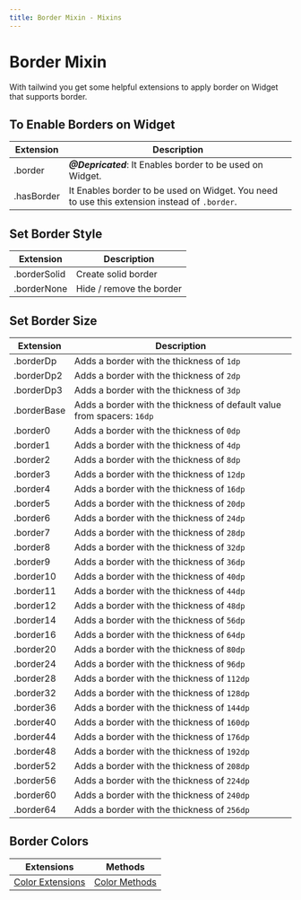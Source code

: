 ```yaml
---
title: Border Mixin - Mixins
---
```


# Border Mixin

With tailwind you get some helpful extensions to apply border on Widget that supports border.

## To Enable Borders on Widget

| Extension  | Description                                                                                  |
| ---------- | -------------------------------------------------------------------------------------------- |
| .border    | **_@Depricated_**: It Enables border to be used on Widget.                                   |
| .hasBorder | It Enables border to be used on Widget. You need to use this extension instead of `.border`. |

## Set Border Style

| Extension    | Description              |
| ------------ | ------------------------ |
| .borderSolid | Create solid border      |
| .borderNone  | Hide / remove the border |

## Set Border Size

| Extension   | Description                                                            |
| ----------- | ---------------------------------------------------------------------- |
| .borderDp   | Adds a border with the thickness of `1dp`                              |
| .borderDp2  | Adds a border with the thickness of `2dp`                              |
| .borderDp3  | Adds a border with the thickness of `3dp`                              |
| .borderBase | Adds a border with the thickness of default value from spacers: `16dp` |
| .border0    | Adds a border with the thickness of `0dp`                              |
| .border1    | Adds a border with the thickness of `4dp`                              |
| .border2    | Adds a border with the thickness of `8dp`                              |
| .border3    | Adds a border with the thickness of `12dp`                             |
| .border4    | Adds a border with the thickness of `16dp`                             |
| .border5    | Adds a border with the thickness of `20dp`                             |
| .border6    | Adds a border with the thickness of `24dp`                             |
| .border7    | Adds a border with the thickness of `28dp`                             |
| .border8    | Adds a border with the thickness of `32dp`                             |
| .border9    | Adds a border with the thickness of `36dp`                             |
| .border10   | Adds a border with the thickness of `40dp`                             |
| .border11   | Adds a border with the thickness of `44dp`                             |
| .border12   | Adds a border with the thickness of `48dp`                             |
| .border14   | Adds a border with the thickness of `56dp`                             |
| .border16   | Adds a border with the thickness of `64dp`                             |
| .border20   | Adds a border with the thickness of `80dp`                             |
| .border24   | Adds a border with the thickness of `96dp`                             |
| .border28   | Adds a border with the thickness of `112dp`                            |
| .border32   | Adds a border with the thickness of `128dp`                            |
| .border36   | Adds a border with the thickness of `144dp`                            |
| .border40   | Adds a border with the thickness of `160dp`                            |
| .border44   | Adds a border with the thickness of `176dp`                            |
| .border48   | Adds a border with the thickness of `192dp`                            |
| .border52   | Adds a border with the thickness of `208dp`                            |
| .border56   | Adds a border with the thickness of `224dp`                            |
| .border60   | Adds a border with the thickness of `240dp`                            |
| .border64   | Adds a border with the thickness of `256dp`                            |

## Border Colors

| Extensions                                       | Methods                                               |
| ------------------------------------------------ | ----------------------------------------------------- |
| [Color Extensions](/mixins/colors#border-colors) | [Color Methods](/methods/colors#border-colors) |
